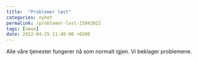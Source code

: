 ```yaml
---
title:  "Problemer løst"
categories: nyhet
permalink: /problemer-lost-25042022
tags: [news]
date: 2022-04-25 11:40:00 +0200
---
```


Alle våre tjenester fungerer nå som normalt igjen. Vi beklager problemene.  
